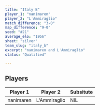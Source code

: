 ```yaml
---
title: "Italy B"
player_1: "nanimaren"
player_2: "L'Ammiraglio"
match_difference: "3-0"
map_difference: "9-0"
seed: "#21"
average_elo: "1956"
sheet: "silver"
team_slug: "italy_b"
excerpt: "nanimaren and L'Ammiraglio"
status: "Qualified"

---
```

## Players

| Player 1 | Player 2 | Subsitute |
| -- | -- | -- |
| nanimaren | L'Ammiraglio | NIL |
